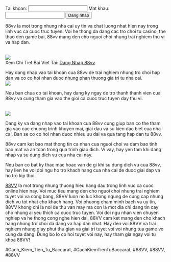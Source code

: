 <form>
<label for="username">Tai khoan:</label>
<input id="username" name="username" type="text"/>
<label for="password">Mat khau:</label>
<input id="password" name="password" type="password"/>
<input type="submit" value="Dang nhap"/>
</form><p>88vv la mot trong nhung nha cai uy tin va chat luong nhat hien nay trong linh vuc ca cuoc truc tuyen. Voi he thong da dang cac tro choi tu casino, the thao den game bai, 88vv mang den cho nguoi choi nhung trai nghiem thu vi va hap dan.</p><br><img src="https://88vv.llc/wp-content/uploads/2025/02/dang-nhap-88vv.jpg"></br>
Xem Chi Tiet Bai Viet Tai: <a href="https://88vv.llc/dang-nhap-88vv/">Dang Nhap 88vv</a><p>Hay dang nhap vao tai khoan cua 88vv de trai nghiem nhung tro choi hap dan va co co hoi nhan duoc nhung phan thuong gia tri tu nha cai.<br><img src="https://88vv.llc/wp-content/uploads/2025/02/cach-dang-nhap-88vv-chuan-nhat-2025.jpg"></br><p>Neu ban chua co tai khoan, hay dang ky ngay de tro thanh thanh vien cua 88vv va cung tham gia vao the gioi ca cuoc truc tuyen day thu vi.</p><br><img src="https://88vv.llc/wp-content/uploads/2025/02/ly-do-hoi-vien-khong-dang-nhap-duoc-vao-88vv.jpg"></br><p>Dang ky va dang nhap vao tai khoan cua 88vv cung giup ban co the tham gia vao cac chuong trinh khuyen mai, giai dau va su kien dac biet cua nha cai. Ban se co co hoi nhan duoc nhieu uu dai va qua tang hap dan tu 88vv.<p>88vv cam ket bao mat thong tin ca nhan cua nguoi choi va dam bao tinh bao mat va an toan trong qua trinh giao dich. Vi vay, hay yen tam khi dang nhap va su dung dich vu cua nha cai nay.</p><p>Neu ban co bat ky thac mac hoac van de gi khi su dung dich vu cua 88vv, hay lien he voi doi ngu ho tro khach hang cua nha cai de duoc giai dap va ho tro kip thoi.<p><a href="https://88vv.llc/">88VV</a> la mot trong nhung thuong hieu hang dau trong linh vuc ca cuoc online hien nay. Voi muc tieu mang den cho nguoi choi nhung trai nghiem tuyet voi va cong bang, 88VV luon no luc khong ngung de cung cap nhung dich vu tot nhat cho khach hang. Voi phuong cham minh bach va uy tin, 88VV khong chi la noi de thu van may ma con la mot dia chi dang tin cay cho nhung ai yeu thich ca cuoc truc tuyen. Voi doi ngu nhan vien chuyen nghiep va he thong cong nghe hien dai, 88VV cam ket mang den cho khach hang nhung tro choi da dang va hap dan nhat. Hay den voi 88VV va trai nghiem nhung giay phut thu gian va giai tri tuyet voi voi nhung tua game vo cung da dang. Dung bo lo co hoi tuyet voi nay, hay tham gia ngay voi tu khoa 88VV!</p>
#Cach_Kiem_Tien_Tu_Baccarat, #CachKiemTienTuBaccarat, #88VV, #88VV, #88VV
